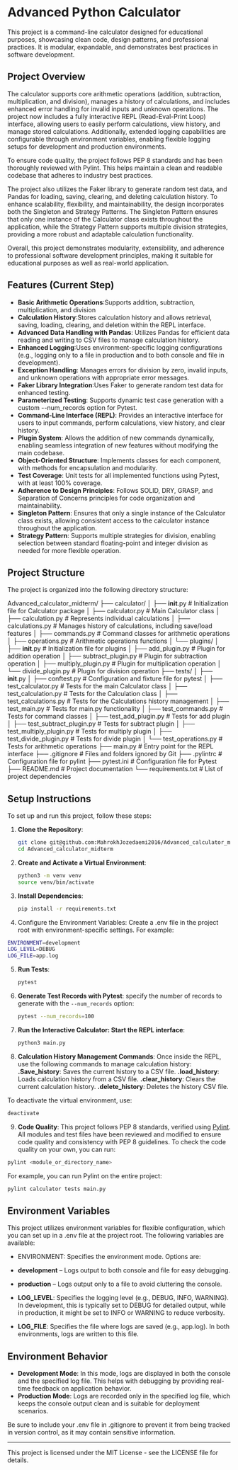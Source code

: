 # Advanced Python Calculator

This project is a command-line calculator designed for educational purposes, showcasing clean code, design patterns, and professional practices. It is modular, expandable, and demonstrates best practices in software development.

## Project Overview

The calculator supports core arithmetic operations (addition, subtraction, multiplication, and division), manages a history of calculations, and includes enhanced error handling for invalid inputs and unknown operations. The project now includes a fully interactive REPL (Read-Eval-Print Loop) interface, allowing users to easily perform calculations, view history, and manage stored calculations. Additionally, extended logging capabilities are configurable through environment variables, enabling flexible logging setups for development and production environments.

To ensure code quality, the project follows PEP 8 standards and has been thoroughly reviewed with Pylint. This helps maintain a clean and readable codebase that adheres to industry best practices.

The project also utilizes the Faker library to generate random test data, and Pandas for loading, saving, clearing, and deleting calculation history. To enhance scalability, flexibility, and maintainability, the design incorporates both the Singleton and Strategy Patterns. The Singleton Pattern ensures that only one instance of the Calculator class exists throughout the application, while the Strategy Pattern supports multiple division strategies, providing a more robust and adaptable calculation functionality.

Overall, this project demonstrates modularity, extensibility, and adherence to professional software development principles, making it suitable for educational purposes as well as real-world application.
## Features (Current Step)

- **Basic Arithmetic Operations**:Supports addition, subtraction, multiplication, and division
- **Calculation History**:Stores calculation history and allows retrieval, saving, loading, clearing, and deletion within the REPL interface.
- **Advanced Data Handling with Pandas**: Utilizes Pandas for efficient data reading and writing to CSV files to manage calculation history.
- **Enhanced Logging**:Uses environment-specific logging configurations (e.g., logging only to a file in production and to both console and file in development).
- **Exception Handling**: Manages errors for division by zero, invalid inputs, and unknown operations with appropriate error messages.
- **Faker Library Integration**:Uses Faker to generate random test data for enhanced testing. 
- **Parameterized Testing**: Supports dynamic test case generation with a custom --num_records option for Pytest.
- **Command-Line Interface (REPL)**: Provides an interactive interface for users to input commands, perform calculations, view history, and clear history.
- **Plugin System**: Allows the addition of new commands dynamically, enabling seamless integration of new features without modifying the main codebase.
- **Object-Oriented Structure**: Implements classes for each component, with methods for encapsulation and modularity.
- **Test Coverage**: Unit tests for all implemented functions using Pytest, with at least 100% coverage.
- **Adherence to Design Principles**: Follows SOLID, DRY, GRASP, and Separation of Concerns principles for code organization and maintainability.
- **Singleton Pattern**: Ensures that only a single instance of the Calculator class exists, allowing consistent access to the calculator instance throughout the application.
- **Strategy Pattern**: Supports multiple strategies for division, enabling selection between standard floating-point and integer division as needed for more flexible operation.

## Project Structure

The project is organized into the following directory structure:

Advanced_calculator_midterm/
├── calculator/
│    ├── __init__.py                # Initialization file for Calculator package
│    ├── calculator.py              # Main Calculator class
│    ├── calculation.py             # Represents individual calculations
│    ├── calculations.py            # Manages history of calculations, including save/load features
│    ├── commands.py                # Command classes for arithmetic operations
│    ├── operations.py              # Arithmetic operations functions
│    └── plugins/
│        ├── __init__.py            # Initialization file for plugins
│        ├── add_plugin.py          # Plugin for addition operation
│        ├── subtract_plugin.py     # Plugin for subtraction operation
│        ├── multiply_plugin.py     # Plugin for multiplication operation
│        └── divide_plugin.py       # Plugin for division operation
├── tests/
│    ├── __init__.py
│    ├── conftest.py                # Configuration and fixture file for pytest
│    ├── test_calculator.py         # Tests for the main Calculator class
│    ├── test_calculation.py        # Tests for the Calculation class
│    ├── test_calculations.py       # Tests for the Calculations history management
│    ├── test_main.py               # Tests for main.py functionality
│    ├── test_commands.py           # Tests for command classes
│    ├── test_add_plugin.py         # Tests for add plugin
│    ├── test_subtract_plugin.py    # Tests for subtract plugin
│    ├── test_multiply_plugin.py    # Tests for multiply plugin
│    ├── test_divide_plugin.py      # Tests for divide plugin
│    └── test_operations.py         # Tests for arithmetic operations
├── main.py                         # Entry point for the REPL interface
├── .gitignore                      # Files and folders ignored by Git
├── .pylintrc                       # Configuration file for pylint
├── pytest.ini                      # Configuration file for Pytest
├── README.md                       # Project documentation
└── requirements.txt                # List of project dependencies

## Setup Instructions

To set up and run this project, follow these steps:

1. **Clone the Repository**:
    ```bash
    git clone git@github.com:MahrokhJozedaemi2016/Advanced_calculator_midterm.git
    cd Advanced_calculator_midterm
    ```

2. **Create and Activate a Virtual Environment**:
    ```bash
    python3 -m venv venv
    source venv/bin/activate
    ```

3. **Install Dependencies**:
    ```bash
    pip install -r requirements.txt
    ```
4. Configure the Environment Variables:
Create a .env file in the project root with environment-specific settings. For example:
```bash
ENVIRONMENT=development
LOG_LEVEL=DEBUG
LOG_FILE=app.log
```

5. **Run Tests**:
    ```bash
    pytest
    ```

6. **Generate Test Records with Pytest**:
    specify the number of records to generate with the `--num_records` option:
    ```bash
    pytest --num_records=100
    ```
7. **Run the Interactive Calculator: Start the REPL interface**:
   ```bash
   python3 main.py
   ```
8. **Calculation History Management Commands**:
Once inside the REPL, use the following commands to manage calculation history:
**.Save_history**: Saves the current history to a CSV file.
**.load_history**: Loads calculation history from a CSV file.
**.clear_history**: Clears the current calculation history.
**.delete_history**: Deletes the history CSV file.

To deactivate the virtual environment, use:
```bash
deactivate
```
9. **Code Quality**: 
This project follows PEP 8 standards, verified using [Pylint](https://pylint.pycqa.org/). All modules and test files have been reviewed and modified to ensure code quality and consistency with PEP 8 guidelines. 
To check the code quality on your own, you can run:
```bash
pylint <module_or_directory_name>
```
For example, you can run Pylint on the entire project:
```bash
pylint calculator tests main.py
```

## Environment Variables
This project utilizes environment variables for flexible configuration, which you can set up in a .env file at the project root. The following variables are available:
- ENVIRONMENT: Specifies the environment mode. Options are:

- **development** – Logs output to both console and file for easy debugging.
- **production** – Logs output only to a file to avoid cluttering the console.
- **LOG_LEVEL**: Specifies the logging level (e.g., DEBUG, INFO, WARNING). In development, this is typically set to DEBUG for detailed output, while in production, it might be set to INFO or WARNING to reduce verbosity.
- **LOG_FILE**: Specifies the file where logs are saved (e.g., app.log). In both environments, logs are written to this file.

## Environment Behavior
- **Development Mode**: In this mode, logs are displayed in both the console and the specified log file. This helps with debugging by providing real-time feedback on application behavior.
- **Production Mode**: Logs are recorded only in the specified log file, which keeps the console output clean and is suitable for deployment scenarios.

Be sure to include your .env file in .gitignore to prevent it from being tracked in version control, as it may contain sensitive information.

---

This project is licensed under the MIT License - see the LICENSE file for details.
